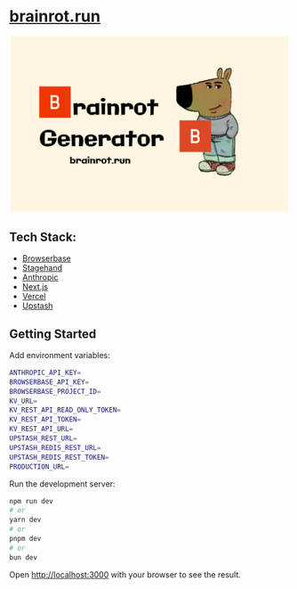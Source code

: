 # [brainrot.run](https://brainrot.run)

<div align="center">
  <img src="./public/og-image.jpg" alt="brainrot" width="500" />
</div>

## Tech Stack:

- [Browserbase](https://browserbase.com/)
- [Stagehand](https://stagehand.dev/)
- [Anthropic](https://www.anthropic.com/)
- [Next.js](https://nextjs.org/)
- [Vercel](https://vercel.com/)
- [Upstash](https://upstash.com/)

## Getting Started

Add environment variables:

```bash
ANTHROPIC_API_KEY=
BROWSERBASE_API_KEY=
BROWSERBASE_PROJECT_ID=
KV_URL=
KV_REST_API_READ_ONLY_TOKEN=
KV_REST_API_TOKEN=
KV_REST_API_URL=
UPSTASH_REST_URL=
UPSTASH_REDIS_REST_URL=
UPSTASH_REDIS_REST_TOKEN=
PRODUCTION_URL=
```

Run the development server:

```bash
npm run dev
# or
yarn dev
# or
pnpm dev
# or
bun dev
```

Open [http://localhost:3000](http://localhost:3000) with your browser to see the result.
